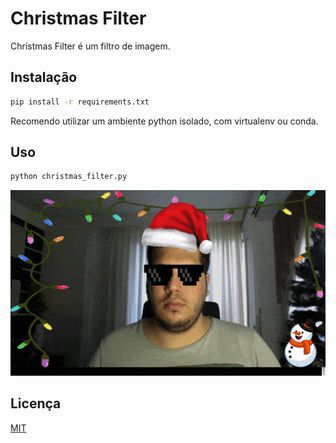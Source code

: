 # Christmas Filter

Christmas Filter é um filtro de imagem.

## Instalação

```bash
pip install -r requirements.txt
```
Recomendo utilizar um ambiente python isolado, com virtualenv ou conda.

## Uso

```python
python christmas_filter.py
```

![](example.gif)

## Licença
[MIT](https://choosealicense.com/licenses/mit/)
